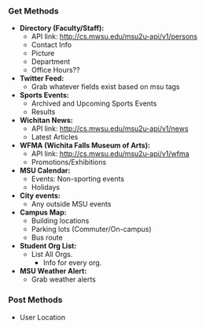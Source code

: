 ### Get Methods

- **Directory (Faculty/Staff):** 
  - API link: http://cs.mwsu.edu/msu2u-api/v1/persons
  - Contact Info
  - Picture
  - Department
  - Office Hours??
- **Twitter Feed:**
  - Grab whatever fields exist based on msu tags
- **Sports Events:**
  - Archived and Upcoming Sports Events
  - Results
- **Wichitan News:**
  - API link: http://cs.mwsu.edu/msu2u-api/v1/news 
  - Latest Articles
- **WFMA (Wichita Falls Museum of Arts):**
  - API link: http://cs.mwsu.edu/msu2u-api/v1/wfma
  - Promotions/Exhibitions
- **MSU Calendar:**
  - Events: Non-sporting events
  - Holidays
- **City events:**
  - Any outside MSU events
- **Campus Map:**
  - Building locations
  - Parking lots (Commuter/On-campus)
  - Bus route
- **Student Org List:**
  - List All Orgs.
    - Info for every org.
- **MSU Weather Alert:**
  - Grab weather alerts

### Post Methods

- User Location
